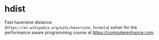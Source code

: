 # hdist

Fast haversine distance (`https://en.wikipedia.org/wiki/Haversine_formula`) solver for the
performance aware programming course at https://computerenhance.com.
